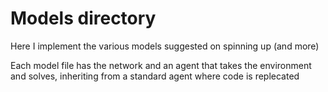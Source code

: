 # Models directory

Here I implement the various models suggested on spinning up (and more)

Each model file has the network and an agent that takes the environment 
and solves, inheriting from a standard agent where code is replecated

